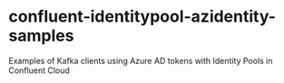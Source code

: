 # confluent-identitypool-azidentity-samples
Examples of Kafka clients using Azure AD tokens with Identity Pools in Confluent Cloud
